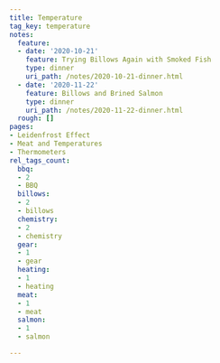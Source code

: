 ```yaml
---
title: Temperature
tag_key: temperature
notes:
  feature:
  - date: '2020-10-21'
    feature: Trying Billows Again with Smoked Fish
    type: dinner
    uri_path: /notes/2020-10-21-dinner.html
  - date: '2020-11-22'
    feature: Billows and Brined Salmon
    type: dinner
    uri_path: /notes/2020-11-22-dinner.html
  rough: []
pages:
- Leidenfrost Effect
- Meat and Temperatures
- Thermometers
rel_tags_count:
  bbq:
  - 2
  - BBQ
  billows:
  - 2
  - billows
  chemistry:
  - 2
  - chemistry
  gear:
  - 1
  - gear
  heating:
  - 1
  - heating
  meat:
  - 1
  - meat
  salmon:
  - 1
  - salmon

---
```

